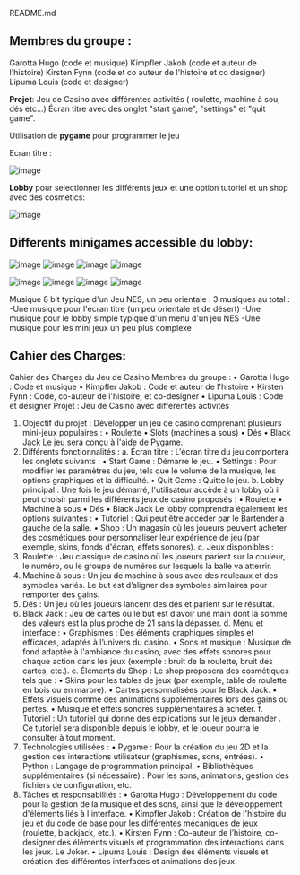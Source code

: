 README.md


## **Membres du groupe :**
Garotta Hugo (code et musique)
Kimpfler Jakob (code et auteur de l'histoire)
Kirsten Fynn (code et co auteur de l'histoire et co designer)
Lipuma Louis (code et designer)

**Projet**: Jeu de Casino avec différentes activités ( roulette, machine à sou, dés etc...)
Écran titre avec des onglet "start game", "settings" et "quit game".

Utilisation de **pygame** pour programmer le jeu

Ecran titre :

![image](https://github.com/user-attachments/assets/5ba76a6d-e2c9-422a-8ab6-300e8aea31af)

**Lobby** pour selectionner les différents jeux et une option tutoriel et un shop avec des cosmetics:

![image](https://github.com/user-attachments/assets/86159d56-1140-4f99-b8bd-22f68a9b1e46)






## **Differents minigames accessible du lobby:**
![image](https://github.com/user-attachments/assets/c58d7042-476d-4b37-a959-e5cd45a554ac)
![image](https://github.com/user-attachments/assets/6c9d63e4-819f-43bf-a10b-68f073282c87)
![image](https://github.com/user-attachments/assets/0f31117d-55fa-4ced-8e71-0751b0f7feb5)
![image](https://github.com/user-attachments/assets/256d24c1-88cc-4b56-b962-c895b2f836ff)




![image](https://github.com/user-attachments/assets/53611c28-d83c-4e16-8e5c-5784f9f06323)
![image](https://github.com/user-attachments/assets/013a617f-8e52-4cfd-adb5-5759c973f132)
![image](https://github.com/user-attachments/assets/19413771-7c15-45ff-807b-0cc91769f5a1)
![image](https://github.com/user-attachments/assets/272cd0ce-3ff6-4fdc-b063-ab3fee4bc827)

Musique 8 bit typique d'un Jeu NES, un peu orientale :
3 musiques au total : 
-Une musique pour l'écran titre (un peu orientale et de désert)
-Une musique pour le lobby simple typique d'un menu d'un jeu NES
-Une musique pour les mini jeux un peu plus complexe

## **Cahier des Charges:**
Cahier des Charges du Jeu de Casino
Membres du groupe :
•	Garotta Hugo : Code et musique
•	Kimpfler Jakob : Code et auteur de l'histoire
•	Kirsten Fynn : Code, co-auteur de l'histoire, et co-designer
•	Lipuma Louis : Code et designer
Projet : Jeu de Casino avec différentes activités
1. Objectif du projet :
Développer un jeu de casino comprenant plusieurs mini-jeux populaires :
•	Roulette
•	Slots (machines a sous)
•	Dés
•	Black Jack
Le jeu sera conçu à l'aide de Pygame.
2. Différents fonctionnalités :
a. Écran titre :
L'écran titre du jeu comportera les onglets suivants :
•	Start Game : Démarre le jeu.
•	Settings : Pour modifier les paramètres du jeu, tels que le volume de la musique, les options graphiques et la difficulté.
•	Quit Game : Quitte le jeu.
b. Lobby principal :
Une fois le jeu démarré, l'utilisateur accède à un lobby où il peut choisir parmi les différents jeux de casino proposés :
•	Roulette
•	Machine à sous
•	Dés
•	Black Jack
Le lobby comprendra également les options suivantes :
•	Tutoriel : Qui peut être accéder par le Bartender a gauche de la salle.
•	Shop : Un magasin où les joueurs peuvent acheter des cosmétiques pour personnaliser leur expérience de jeu (par exemple, skins, fonds d'écran, effets sonores).
c. Jeux disponibles :
1.	Roulette : Jeu classique de casino où les joueurs parient sur la couleur, le numéro, ou le groupe de numéros sur lesquels la balle va atterrir.
2.	Machine à sous : Un jeu de machine à sous avec des rouleaux et des symboles variés. Le but est d’aligner des symboles similaires pour remporter des gains.
3.	Dés : Un jeu où les joueurs lancent des dés et parient sur le résultat.
4.	Black Jack : Jeu de cartes où le but est d’avoir une main dont la somme des valeurs est la plus proche de 21 sans la dépasser.
d. Menu et interface :
•	Graphismes : Des éléments graphiques simples et efficaces, adaptés à l’univers du casino.
•	Sons et musique : Musique de fond adaptée à l'ambiance du casino, avec des effets sonores pour chaque action dans les jeux (exemple : bruit de la roulette, bruit des cartes, etc.).
e. Éléments du Shop :
Le shop proposera des cosmétiques tels que :
•	Skins pour les tables de jeux (par exemple, table de roulette en bois ou en marbre).
•	Cartes personnalisées pour le Black Jack.
•	Effets visuels comme des animations supplémentaires lors des gains ou pertes.
•	Musique et effets sonores supplémentaires à acheter.
f. Tutoriel :
Un tutoriel qui donne des explications sur le jeux demander . Ce tutoriel sera disponible depuis le lobby, et le joueur pourra le consulter à tout moment.
3. Technologies utilisées :
•	Pygame : Pour la création du jeu 2D et la gestion des interactions utilisateur (graphismes, sons, entrées).
•	Python : Langage de programmation principal.
•	Bibliothèques supplémentaires (si nécessaire) : Pour les sons, animations, gestion des fichiers de configuration, etc.
4. Tâches et responsabilités :
•	Garotta Hugo : Développement du code pour la gestion de la musique et des sons, ainsi que le développement d'éléments liés à l'interface.
•	Kimpfler Jakob : Création de l'histoire du jeu et du code de base pour les différentes mécaniques de jeux (roulette, blackjack, etc.).
•	Kirsten Fynn : Co-auteur de l’histoire, co-designer des éléments visuels et programmation des interactions dans les jeux. Le Joker.
•	Lipuma Louis : Design des éléments visuels et création des différentes interfaces et animations des jeux.
